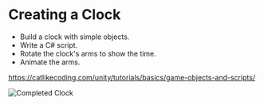 # Creating a Clock

* Build a clock with simple objects.
* Write a C# script.
* Rotate the clock's arms to show the time.
* Animate the arms.

https://catlikecoding.com/unity/tutorials/basics/game-objects-and-scripts/


![Completed Clock](/Images/tutorial_image.jpg)